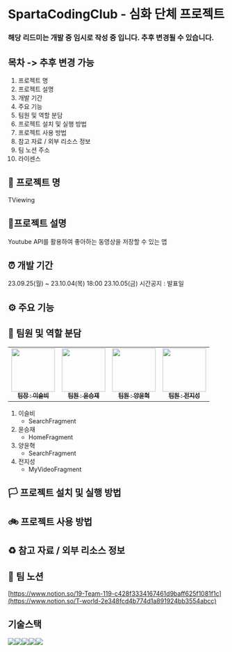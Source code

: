# SpartaCodingClub - 심화 단체 프로젝트

### 해당 리드미는 개발 중 임시로 작성 중 입니다. 추후 변경될 수 있습니다.

## 목차 -> 추후 변경 가능
1. 프로젝트 명
2. 프로젝트 설명
3. 개발 기간
4. 주요 기능
5. 팀원 및 역할 분담
6. 프로젝트 설치 및 실행 방법
7. 프로젝트 사용 방법
8. 참고 자료 / 외부 리소스 정보
9. 팀 노션 주소
10. 라이센스


## 🎀 프로젝트 명
TViewing 


## 🎊프로젝트 설명
Youtube API를 활용하여 좋아하는 동영상을 저장할 수 있는 앱  


## ⏰ 개발 기간
23.09.25(월) ~ 23.10.04(목) 18:00
23.10.05(금) 시간공지 : 발표일


## ⚙️ 주요 기능


## 🎉 팀원 및 역할 분담
<table>
  <tbody>
    <tr>
      <td align="center"><a href="https://github.com/Seulbi-Lee-project"><img src="https://avatars.githubusercontent.com/u/138438363?v=4" width="100px;"><br /><sub><b>팀장 : 이슬비</b></sub></a><br /></a></td>
      <td align="center"><a href="https://github.com/LordOfWins"><img src="https://avatars.githubusercontent.com/u/106107068?v=4" width="100px;"><br /><sub><b>팀원 : 윤승재</b></sub></a><br /></a></td>
      <td align="center"><a href="https://github.com/yangyunhyeok?tab=repositories"><img src="https://avatars.githubusercontent.com/u/139089275?v=4" width="100px;"><br /><sub><b>팀원 : 양윤혁</b></sub></a><br /></a></td>
      <td align="center"><a href="https://github.com/PMETNT"><img src="https://avatars.githubusercontent.com/u/139109345?v=4" width="100px;"><br /><sub><b>팀원 : 전지성</b></sub></a><br /></a></td>
     <tr/>
  </tbody>
</table>

1. 이슬비
   - SearchFragment
2. 윤승재
   - HomeFragment
3. 양윤혁
   - SearchFragment
4. 전지성
   - MyVideoFragment


## 🏳️ 프로젝트 설치 및 실행 방법


## 🚲 프로젝트 사용 방법


## ♻️ 참고 자료 / 외부 리소스 정보


## 📖 팀 노션
[https://www.notion.so/19-Team-119-c428f3334167461d9baff625f1081f1c](https://www.notion.so/T-world-2e348fcd4b774d1a891924bb3554abcc)


## 기술스택
<img src="https://img.shields.io/badge/github-181717?style=for-the-badge&logo=github&logoColor=white"><img src="https://img.shields.io/badge/git-F05032?style=for-the-badge&logo=git&logoColor=white"><img src="https://img.shields.io/badge/gradle-02303A?style=for-the-badge&logo=gradle&logoColor=white"><img src="https://img.shields.io/badge/Kotlin-7F52FF?style=for-the-badge&logo=Kotlin&logoColor=white"><img src="https://img.shields.io/badge/Android-3DDC84?style=for-the-badge&logo=Android&logoColor=white">
